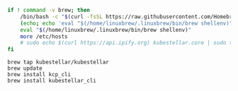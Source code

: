 <!--brew-install-start-->
``` {.bash .hide-me}
if ! command -v brew; then
    /bin/bash -c "$(curl -fsSL https://raw.githubusercontent.com/Homebrew/install/HEAD/install.sh)"
    (echo; echo 'eval "$(/home/linuxbrew/.linuxbrew/bin/brew shellenv)"') >> /home/runner/.bashrc
    eval "$(/home/linuxbrew/.linuxbrew/bin/brew shellenv)"
    more /etc/hosts
    # sudo echo $(curl https://api.ipify.org) kubestellar.core | sudo tee -a /etc/host
fi
```
```shell
brew tap kubestellar/kubestellar
brew update
brew install kcp_cli
brew install kubestellar_cli
```
<!--brew-install-end-->
